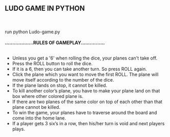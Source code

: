 <h2>LUDO GAME IN PYTHON</h2><br/>
<br/>
run python Ludo-game.py<br/>
<br/>
<strong>...................RULES OF GAMEPLAY................</strong><br/>
<br/>
<ul>
<li>Unless you get a '6' when rolling the dice, your planes can't take off.</li>
<li>Press the ROLL button to roll the dice.</li>
<li>If it is a 6, then you can take another turn. So press ROLL again.</li>
<li>Click the plane which you want to move the first ROLL. The plane will move itself according to the number of the dice.</li>
<li>If the plane lands on stop, it cannot be killed.</li>
<li>To kill another color’s plane, you have to make your plane land on that box where other colored plane is.</li>
<li>If there are two planes of the same color on top of each other than that plane cannot be killed.</li>
<li>To win the game, your planes have to traverse around the board and come into the home lane.</li>
<li>If a player gets 3 six’s in a row, then his/her turn is void and next players plays.</li>
</ul>
